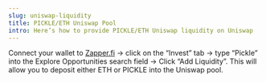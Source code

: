 ```yaml
---
slug: uniswap-liquidity
title: PICKLE/ETH Uniswap Pool
intro: Here’s how to provide PICKLE/ETH Uniswap liquidity on Uniswap
---
```


Connect your wallet to [Zapper.fi](https://Zapper.fi) → click on the “Invest” tab → type “Pickle” into the Explore Opportunities search field → Click “Add Liquidity”. This will allow you to deposit either ETH or PICKLE into the Uniswap pool.
